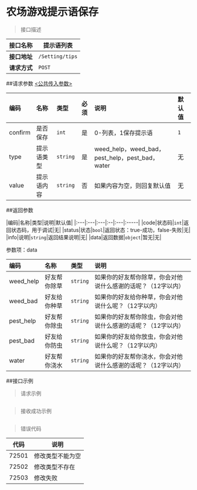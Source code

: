 # 农场游戏提示语保存

>接口描述

| 接口名称 | 提示语列表 |
|----------|--------|
|**接口地址**|```/Setting/tips```|
|**请求方式**|```POST```|

##请求参数
[<公共传入参数>](../README.md)  

|编码|名称|类型|必须|说明|默认值|
|:---|:---|:---|:--:|:---|:-----|
|confirm|是否保存|```int```|是|0-列表，1保存提示语|```1```|
|type|提示语类型|```string```|是|weed_help，weed_bad，pest_help，pest_bad，water|无|
|value|提示语内容|```string```|否|如果内容为空，则回复默认值|无|

##返回参数

|编码|名称|类型|说明|默认值|
|:---|:---|:---|:--|:---|:-----|
|code|状态码|```int```|返回状态码，用于调试|无|
|status|状态|```bool```|返回状态：true-成功，false-失败|无|
|info|说明|```string```|返回结果说明|无|
|data|返回数据|```object```|暂无|无|

参数项：data

|编码 |名称|类型|说明|
|:----|:---|:---|:---|
|weed_help|好友帮你除草|```string```|如果你的好友帮你除草，你会对他说什么感谢的话呢？（12字以内）|
|weed_bad|好友给你种草|```string```|如果你的好友给你种草，你会对他说什么呢？（12字以内）|
|pest_help|好友帮你除虫|```string```|如果你的好友帮你除虫，你会对他说什么感谢的话呢？（12字以内）|
|pest_bad|好友给你防虫|```string```|如果你的好友给你放虫，你会对他说什么呢？（12字以内）|
|water|好友帮你浇水|```string```|如果你的好友帮你浇水，你会对他说什么感谢的话呢？（12字以内）|

##接口示例

>请求示例

```

```

>接收成功示例

```

```

>错误代码

|代码|说明|
|----|----|
|72501|修改类型不能为空|
|72502|修改类型不存在|
|72503|修改失败|